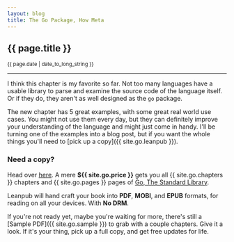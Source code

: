 ```yaml
---
layout: blog
title: The Go Package, How Meta
---
```


## {{ page.title }}

<small>{{ page.date | date_to_long_string }}</small>

---

I think this chapter is my favorite so far. Not too many languages have a usable library to parse and examine the source code of the language itself. Or if they do, they aren't as well designed as the `go` package.

The new chapter has 5 great examples, with some great real world use cases. You might not use them every day, but they can definitely improve your understanding of the language and might just come in handy. I'll be turning one of the examples into a blog post, but if you want the whole things you'll need to [pick up a copy]({{ site.go.leanpub }}).

### Need a copy?

Head over [here](/go.html). A mere **${{ site.go.price }}** gets you all {{ site.go.chapters }} chapters and {{ site.go.pages }} pages of [Go, The Standard Library](/go.html).

Leanpub will hand craft your book into **PDF**, **MOBI**, and **EPUB** formats, for reading on all your devices. With **No DRM**.

If you're not ready yet, maybe you're waiting for more, there's still a [Sample PDF]({{ site.go.sample }}) to grab with a couple chapters. Give it a look. If it's your thing, pick up a full copy, and get free updates for life.
